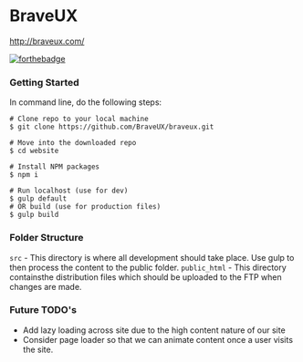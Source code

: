 # BraveUX
http://braveux.com/

[![forthebadge](http://forthebadge.com/images/badges/built-with-love.svg)](http://forthebadge.com)

### Getting Started
In command line, do the following steps:
```command
# Clone repo to your local machine
$ git clone https://github.com/BraveUX/braveux.git
```
```command
# Move into the downloaded repo
$ cd website
```
```command
# Install NPM packages
$ npm i
```
```command
# Run localhost (use for dev)
$ gulp default
# OR build (use for production files)
$ gulp build
```

### Folder Structure
`src` - This directory is where all development should take place. Use gulp to then process the content to the public folder.
`public_html` - This directory containsthe distribution files which should be uploaded to the FTP when changes are made.

### Future TODO's
* Add lazy loading across site due to the high content nature of our site
* Consider page loader so that we can animate content once a user visits the site.
